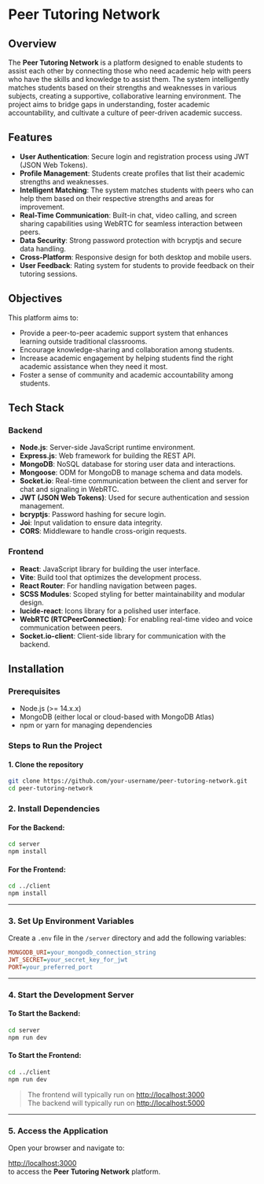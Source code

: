 # Peer Tutoring Network

## Overview

The **Peer Tutoring Network** is a platform designed to enable students to assist each other by connecting those who need academic help with peers who have the skills and knowledge to assist them. The system intelligently matches students based on their strengths and weaknesses in various subjects, creating a supportive, collaborative learning environment. The project aims to bridge gaps in understanding, foster academic accountability, and cultivate a culture of peer-driven academic success.

## Features

- **User Authentication**: Secure login and registration process using JWT (JSON Web Tokens).
- **Profile Management**: Students create profiles that list their academic strengths and weaknesses.
- **Intelligent Matching**: The system matches students with peers who can help them based on their respective strengths and areas for improvement.
- **Real-Time Communication**: Built-in chat, video calling, and screen sharing capabilities using WebRTC for seamless interaction between peers.
- **Data Security**: Strong password protection with bcryptjs and secure data handling.
- **Cross-Platform**: Responsive design for both desktop and mobile users.
- **User Feedback**: Rating system for students to provide feedback on their tutoring sessions.

## Objectives

This platform aims to:

- Provide a peer-to-peer academic support system that enhances learning outside traditional classrooms.
- Encourage knowledge-sharing and collaboration among students.
- Increase academic engagement by helping students find the right academic assistance when they need it most.
- Foster a sense of community and academic accountability among students.

## Tech Stack

### Backend

- **Node.js**: Server-side JavaScript runtime environment.
- **Express.js**: Web framework for building the REST API.
- **MongoDB**: NoSQL database for storing user data and interactions.
- **Mongoose**: ODM for MongoDB to manage schema and data models.
- **Socket.io**: Real-time communication between the client and server for chat and signaling in WebRTC.
- **JWT (JSON Web Tokens)**: Used for secure authentication and session management.
- **bcryptjs**: Password hashing for secure login.
- **Joi**: Input validation to ensure data integrity.
- **CORS**: Middleware to handle cross-origin requests.

### Frontend

- **React**: JavaScript library for building the user interface.
- **Vite**: Build tool that optimizes the development process.
- **React Router**: For handling navigation between pages.
- **SCSS Modules**: Scoped styling for better maintainability and modular design.
- **lucide-react**: Icons library for a polished user interface.
- **WebRTC (RTCPeerConnection)**: For enabling real-time video and voice communication between peers.
- **Socket.io-client**: Client-side library for communication with the backend.

## Installation

### Prerequisites

- Node.js (>= 14.x.x)
- MongoDB (either local or cloud-based with MongoDB Atlas)
- npm or yarn for managing dependencies

### Steps to Run the Project

#### 1. Clone the repository

```bash
git clone https://github.com/your-username/peer-tutoring-network.git
cd peer-tutoring-network
```

### 2. Install Dependencies

#### For the Backend:

```bash
cd server
npm install
```

#### For the Frontend:

```bash
cd ../client
npm install
```

---

### 3. Set Up Environment Variables

Create a `.env` file in the `/server` directory and add the following variables:

```ini
MONGODB_URI=your_mongodb_connection_string
JWT_SECRET=your_secret_key_for_jwt
PORT=your_preferred_port
```

---

### 4. Start the Development Server

#### To Start the Backend:

```bash
cd server
npm run dev
```

#### To Start the Frontend:

```bash
cd ../client
npm run dev
```

> The frontend will typically run on [http://localhost:3000](http://localhost:3000)  
> The backend will typically run on [http://localhost:5000](http://localhost:5000)

---

### 5. Access the Application

Open your browser and navigate to:

[http://localhost:3000](http://localhost:3000)  
to access the **Peer Tutoring Network** platform.
